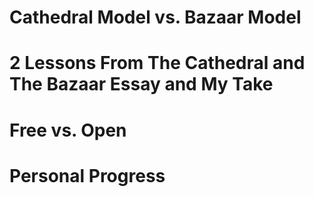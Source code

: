 # Cathedral Model vs. Bazaar Model

# 2 Lessons From The Cathedral and The Bazaar Essay and My Take
# Free vs. Open 
# Personal Progress 
  

